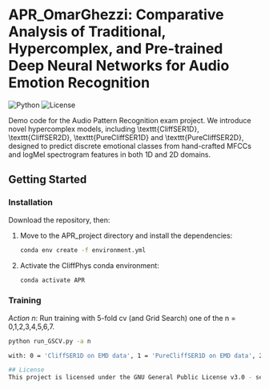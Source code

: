 # APR_OmarGhezzi: Comparative Analysis of Traditional, Hypercomplex, and Pre-trained Deep Neural Networks for Audio Emotion Recognition

![Python](https://img.shields.io/badge/python-3-blue.svg)
![License](https://img.shields.io/badge/License-GNU%20GPL%20v3-orange.svg)

Demo code for the Audio Pattern Recognition exam project. We introduce novel hypercomplex models, including \texttt{CliffSER1D}, \texttt{CliffSER2D}, \texttt{PureCliffSER1D} and \texttt{PureCliffSER2D}, designed to predict discrete emotional classes from hand-crafted MFCCs and logMel spectrogram features in both 1D and 2D domains.

## Getting Started

### Installation
Download the repository, then:
   
1. Move to the APR_project directory and install the dependencies:
   ```sh
   conda env create -f environment.yml

2. Activate the CliffPhys conda environment:
   ```sh
   conda activate APR

### Training

*Action n*: Run training with 5-fold cv (and Grid Search) one of the n = 0,1,2,3,4,5,6,7.
   ```sh
   python run_GSCV.py -a n

with: 0 = 'CliffSER1D on EMD data', 1 = 'PureCliffSER1D on EMD data', 2 = 'CliffSER1D', 3 = 'PureCliffSER1D', 4 = 'CliffSER2D on EMD data', 5 = 'CliffSER2D', 6 = 'PureCliffSER2D', 7 = 'PureCliffSER2D on EMD data'

## License
This project is licensed under the GNU General Public License v3.0 - see the [LICENSE](LICENSE) file for details.
